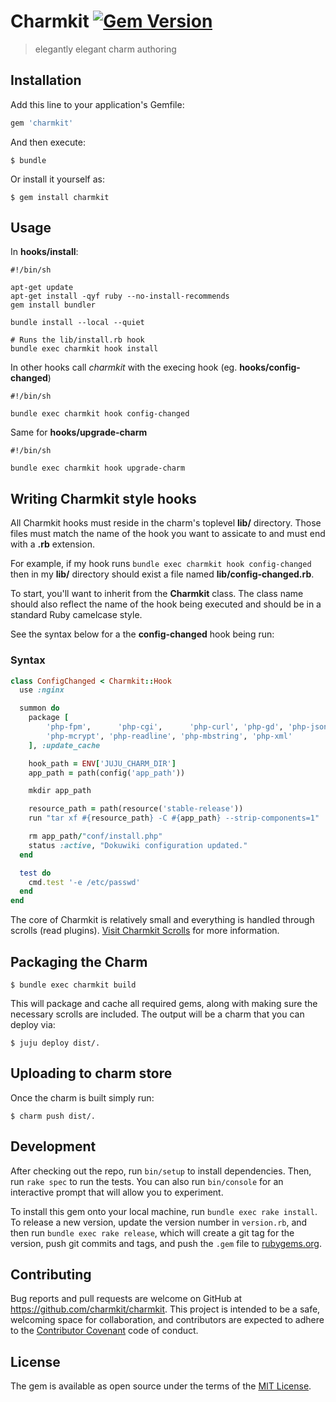 # Charmkit [![Gem Version](https://badge.fury.io/rb/charmkit.svg)](https://badge.fury.io/rb/charmkit)
> elegantly elegant charm authoring

## Installation

Add this line to your application's Gemfile:

```ruby
gem 'charmkit'
```

And then execute:

    $ bundle

Or install it yourself as:

    $ gem install charmkit

## Usage

In **hooks/install**:

```
#!/bin/sh

apt-get update
apt-get install -qyf ruby --no-install-recommends
gem install bundler

bundle install --local --quiet

# Runs the lib/install.rb hook
bundle exec charmkit hook install
```

In other hooks call *charmkit* with the execing hook (eg. **hooks/config-changed**)

```
#!/bin/sh

bundle exec charmkit hook config-changed
```

Same for **hooks/upgrade-charm**

```
#!/bin/sh

bundle exec charmkit hook upgrade-charm
```

## Writing Charmkit style hooks

All Charmkit hooks must reside in the charm's toplevel **lib/** directory. Those
files must match the name of the hook you want to assicate to and must end with
a **.rb** extension.

For example, if my hook runs `bundle exec charmkit hook config-changed` then in my
**lib/** directory should exist a file named **lib/config-changed.rb**.

To start, you'll want to inherit from the **Charmkit** class. The class name should also
reflect the name of the hook being executed and should be in a standard Ruby camelcase style.

See the syntax below for a the **config-changed** hook being run:

### Syntax

```ruby
class ConfigChanged < Charmkit::Hook
  use :nginx

  summon do
    package [
        'php-fpm',      'php-cgi',      'php-curl', 'php-gd', 'php-json',
        'php-mcrypt', 'php-readline', 'php-mbstring', 'php-xml'
    ], :update_cache

    hook_path = ENV['JUJU_CHARM_DIR']
    app_path = path(config('app_path'))

    mkdir app_path

    resource_path = path(resource('stable-release'))
    run "tar xf #{resource_path} -C #{app_path} --strip-components=1"

    rm app_path/"conf/install.php"
    status :active, "Dokuwiki configuration updated."
  end

  test do
    cmd.test '-e /etc/passwd'
  end
end
```

The core of Charmkit is relatively small and everything is handled through
scrolls (read
plugins). [Visit Charmkit Scrolls](https://github.com/charmkit/charmkit-scrolls)
for more information.


## Packaging the Charm

```
$ bundle exec charmkit build
```

This will package and cache all required gems, along with making sure the necessary
scrolls are included. The output will be a charm that you can deploy via:

```
$ juju deploy dist/.
```

## Uploading to charm store

Once the charm is built simply run:

```
$ charm push dist/.
```

## Development

After checking out the repo, run `bin/setup` to install dependencies. Then, run
`rake spec` to run the tests. You can also run `bin/console` for an interactive
prompt that will allow you to experiment.

To install this gem onto your local machine, run `bundle exec rake install`. To
release a new version, update the version number in `version.rb`, and then run
`bundle exec rake release`, which will create a git tag for the version, push
git commits and tags, and push the `.gem` file
to [rubygems.org](https://rubygems.org).

## Contributing

Bug reports and pull requests are welcome on GitHub at
https://github.com/charmkit/charmkit. This project is intended to be a safe,
welcoming space for collaboration, and contributors are expected to adhere to
the [Contributor Covenant](http://contributor-covenant.org) code of conduct.

## License

The gem is available as open source under the terms of
the [MIT License](http://opensource.org/licenses/MIT).
